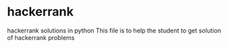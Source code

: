 # hackerrank
hackerrank solutions in python
This file is to help the student to get solution of hackerrank problems
